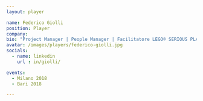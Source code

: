 ```yaml
---
layout: player

name: Federico Giolli
position: Player
company: 
bio: "Project Manager | People Manager | Facilitatore LEGO® SERIOUS PLAY® | Extended DISC®"
avatar: /images/players/federico-giolli.jpg
socials:
  - name: linkedin
    url : in/giolli/

events:
  - Milano 2018
  - Bari 2018

---
```

